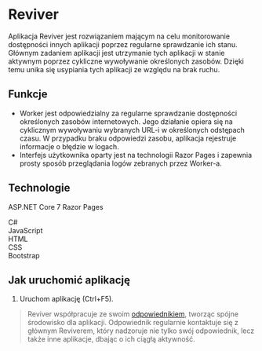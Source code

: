 # Reviver

Aplikacja Reviver jest rozwiązaniem mającym na celu monitorowanie dostępności innych aplikacji poprzez regularne sprawdzanie ich stanu. Głównym zadaniem aplikacji jest utrzymanie tych aplikacji w stanie aktywnym poprzez cykliczne wywoływanie określonych zasobów. Dzięki temu unika się usypiania tych aplikacji ze względu na brak ruchu.  
  
  
## Funkcje

- Worker jest odpowiedzialny za regularne sprawdzanie dostępności określonych zasobów internetowych. Jego działanie opiera się na cyklicznym wywoływaniu wybranych URL-i w określonych odstępach czasu. W przypadku braku odpowiedzi zasobu, aplikacja rejestruje informacje o błędzie w logach.
- Interfejs użytkownika oparty jest na technologii Razor Pages i zapewnia prosty sposób przeglądania logów zebranych przez Worker-a.

## Technologie

ASP.NET Core 7 Razor Pages

C#  
JavaScript  
HTML  
CSS  
Bootstrap

## Jak uruchomić aplikację

1. Uruchom aplikację (Ctrl+F5).  
  

  
> Reviver współpracuje ze swoim [odpowiednikiem](http://reviver.somee.com), tworząc spójne środowisko dla aplikacji. Odpowiednik regularnie kontaktuje się z głównym Reviverem, który nadzoruje nie tylko swój odpowiednik, lecz także inne aplikacje, dbając o ich ciągłą aktywność.
